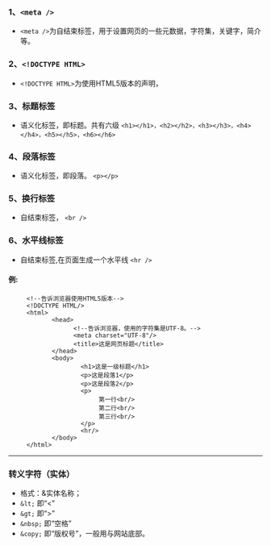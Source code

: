 
### 1、`<meta />`
- `<meta />`为自结束标签，用于设置网页的一些元数据，字符集，关键字，简介等。
### 2、`<!DOCTYPE HTML>`
- `<!DOCTYPE HTML>`为使用HTML5版本的声明，
### 3、标题标签
- 语义化标签，即标题。共有六级
`<h1></h1>，<h2></h2>，<h3></h3>，<h4></h4>，<h5></h5>，<h6></h6>`
### 4、段落标签
- 语义化标签，即段落。
`<p></p>`
### 5、换行标签
- 自结束标签，
`<br />`
### 6、水平线标签
- 自结束标签,在页面生成一个水平线
`<hr />`

#### 例:
```
     <!--告诉浏览器使用HTML5版本-->
     <!DOCTYPE HTML/>
     <html>
            <head>
                  <!--告诉浏览器，使用的字符集是UTF-8。-->
                  <meta charset="UTF-8"/>
                  <title>这是网页标题</title>
            </head>
            <body>
                    <h1>这是一级标题</h1>
                    <p>这是段落1</p>
                    <p>这是段落2</p>
                    <p>
                         第一行<br/>
                         第二行<br/>
                         第三行<br/>
                    </p>
                    <hr/>
            </body>
     </html>
```

---
### 转义字符（实体）
- 格式：&实体名称；
- `&lt;` 即“<”
- `&gt;` 即“>”
- `&nbsp;` 即“空格”
- `&copy;` 即“版权号”，一般用与网站底部。


